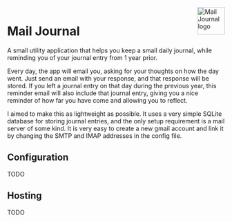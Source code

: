 <a href="https://github.com/Dooskington/Mail-Journal/">
    <img src="https://i.imgur.com/ej63msZ.png" alt="Mail Journal logo" title="Mail Journal" align="right" height="64" />
</a>

Mail Journal
============

A small utility application that helps you keep a small daily journal, while reminding you of your journal entry from 1 year prior.

Every day, the app will email you, asking for your thoughts on how the day went. Just send an email with your response, and that response will be stored. If you left a journal entry on that day during the previous year, this reminder email will also include that journal entry, giving you a nice reminder of how far you have come and allowing you to reflect.

I aimed to make this as lightweight as possible. It uses a very simple SQLite database for storing journal entries, and the only setup requirement is a mail server of some kind. It is very easy to create a new gmail account and link it by changing the SMTP and IMAP addresses in the config file.

## Configuration
TODO 

## Hosting
TODO
